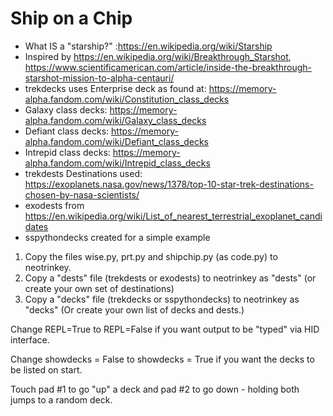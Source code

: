 # Ship on a Chip
* What IS a "starship?" :https://en.wikipedia.org/wiki/Starship
* Inspired by https://en.wikipedia.org/wiki/Breakthrough_Starshot, https://www.scientificamerican.com/article/inside-the-breakthrough-starshot-mission-to-alpha-centauri/
* trekdecks uses Enterprise deck as found at: https://memory-alpha.fandom.com/wiki/Constitution_class_decks
* Galaxy class decks: https://memory-alpha.fandom.com/wiki/Galaxy_class_decks
* Defiant class decks: https://memory-alpha.fandom.com/wiki/Defiant_class_decks
* Intrepid class decks: https://memory-alpha.fandom.com/wiki/Intrepid_class_decks
* trekdests Destinations used: https://exoplanets.nasa.gov/news/1378/top-10-star-trek-destinations-chosen-by-nasa-scientists/
* exodests from https://en.wikipedia.org/wiki/List_of_nearest_terrestrial_exoplanet_candidates
* sspythondecks created for a simple example

1. Copy the files wise.py, prt.py and shipchip.py (as code.py) to neotrinkey.
2. Copy a "dests" file (trekdests or exodests) to neotrinkey as "dests" (or create your own set of destinations)
3. Copy a "decks" file (trekdecks or sspythondecks) to neotrinkey as "decks"
        (Or create your own list of decks and dests.)

Change REPL=True to REPL=False if you want output to be "typed" via HID interface.

Change showdecks = False to showdecks = True if you want the decks to be listed on start.

Touch pad #1 to go "up" a deck and pad #2 to go down - holding both jumps to a random deck.
